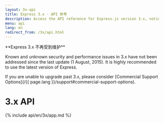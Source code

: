 ```yaml
---
layout: 3x-api
title: Express 3.x - API 参考
description: Access the API reference for Express.js version 3.x, noting that this version is end-of-life and no longer maintained - includes details on modules and methods.
menu: api
lang: en
redirect_from: /3x/api.html
---
```


<div id="api-doc" markdown="1">

  <div class="doc-box doc-warn" markdown="1">
  **Express 3.x 不再受到维护**

Known and unknown security and performance issues in 3.x have not been addressed since the last update (1 August, 2015). It is highly recommended to use the latest version of Express.

If you are unable to upgrade past 3.x, please consider [Commercial Support Options](/{{ page.lang }}/support#commercial-support-options).

  </div>

  <h1>3.x API</h1>

<a id='application' class='h2'></a>
{% include api/en/3x/app.md %}

</div>
